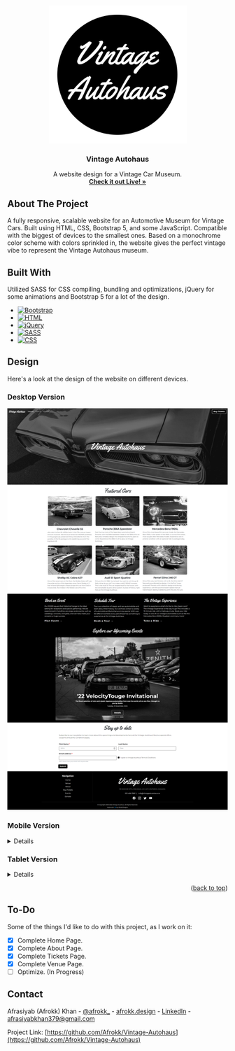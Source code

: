 <br />
<div align="center">
  <a href="https://afrokk.github.io/Vintage-Autohaus/">
    <img src="images/logo.png" alt="Logo" width="315" height="315">
  </a>

  <h3 align="center">Vintage Autohaus</h3>

  <p align="center">
    A website design for a Vintage Car Museum.
    <br />
    <a href="https://afrokk.github.io/Vintage-Autohaus/" target="_blank"><strong>Check it out Live! »</strong></a>
    <br />
  </p>
</div>

## About The Project

A fully responsive, scalable website for an Automotive Museum for Vintage Cars. Built using HTML, CSS, Bootstrap 5, and some JavaScript. Compatible with the biggest of devices to the smallest ones. Based on a monochrome color scheme with colors sprinkled in, the website gives the perfect vintage vibe to represent the Vintage Autohaus museum.

## Built With

Utilized SASS for CSS compiling, bundling and optimizations, jQuery for some animations and Bootstrap 5 for a lot of the design.

* [![Bootstrap][Bootstrap.com]][Bootstrap-url]
* [![HTML][html.com]][html-url]
* [![jQuery][jQuery.com]][jQuery-url]
* [![SASS][SASS.com]][SASS-url]
* [![CSS][CSS.com]][CSS-url]

## Design
Here's a look at the design of the website on different devices.

### Desktop Version
<p align="center">
  <img src="images/DesktopPreview.png">
</p>

### Mobile Version
<details>
<p align="center">
  <img src="images/MobilePreview.png">
</p>
</details>

### Tablet Version

<details>
<p align="center">
  <img src="images/TabletPreview.png">
</p>
</details>
<p align="right">(<a href="#readme-top">back to top</a>)</p>

## To-Do
Some of the things I'd like to do with this project, as I work on it:

- [x] Complete Home Page.
- [x] Complete About Page. 
- [x] Complete Tickets Page.
- [x] Complete Venue Page. 
- [ ] Optimize. (In Progress)

## Contact

Afrasiyab (Afrokk) Khan - [@afrokk_](https://www.instagram.com/afrokk_/) - [afrokk.design](https://afrokk.design/home) - [LinkedIn](https://www.linkedin.com/in/afrasiyab-k/) - afrasiyabkhan379@gmail.com

Project Link: [https://github.com/Afrokk/Vintage-Autohaus](https://github.com/Afrokk/Vintage-Autohaus)

[product-screenshot]: images/logo.png
[Bootstrap.com]: https://img.shields.io/badge/Bootstrap-563D7C?style=for-the-badge&logo=bootstrap&logoColor=white
[Bootstrap-url]: https://getbootstrap.com
[html.com]: https://img.shields.io/static/v1?style=for-the-badge&message=HTML5&color=E34F26&logo=HTML5&logoColor=FFFFFF&label=
[html-url]: https://en.wikipedia.org/wiki/HTML
[SASS.com]: https://img.shields.io/static/v1?style=for-the-badge&message=Sass&color=CC6699&logo=Sass&logoColor=FFFFFF&label=
[SASS-url]: https://sass-lang.com/
[CSS.com]: https://img.shields.io/static/v1?style=for-the-badge&message=CSS3&color=1572B6&logo=CSS3&logoColor=FFFFFF&label=
[CSS-url]: https://developer.mozilla.org/en-US/docs/Web/CSS
[jQuery.com]: https://img.shields.io/static/v1?style=for-the-badge&message=jQuery&color=0769AD&logo=jQuery&logoColor=FFFFFF&label=
[jQuery-url]: https://jquery.com/
